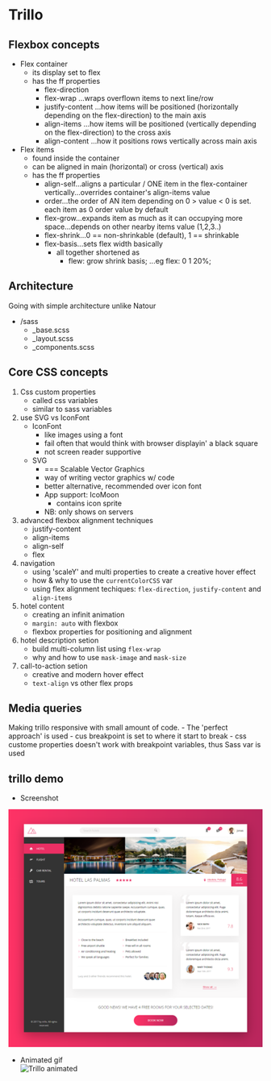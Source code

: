 # Trillo
## Flexbox concepts
- Flex container
    - its display set to flex
    - has the ff properties
        - flex-direction
        - flex-wrap ...wraps overflown items to next line/row
        - justify-content ...how items will be positioned (horizontally depending on the flex-direction) to the main axis
        - align-items ...how items will be positioned (vertically depending on the flex-direction) to the cross axis
        - align-content ...how it positions rows vertically across main axis
- Flex items
    - found inside the container
    - can be aligned in main (horizontal) or cross (vertical) axis
    - has the ff properties
        - align-self...aligns a particular / ONE item in the flex-container vertically...overrides container's align-items value
        - order...the order of AN item depending on 0 > value < 0 is set. each item as 0 order value by default 
        - flex-grow...expands item as much as it can occupying more space...depends on other nearby items value (1,2,3..)
        - flex-shrink...0 == non-shrinkable (default), 1 == shrinkable
        - flex-basis...sets flex width basically
            - all together shortened as
                - flew: grow shrink basis; ...eg flex: 0 1 20%;

## Architecture 
Going with simple architecture unlike Natour

- /sass 
    - _base.scss
    - _layout.scss
    - _components.scss

## Core CSS concepts
1. Css custom properties
    - called css variables
    - similar to sass variables
2. use SVG vs IconFont
    - IconFont
        - like images using a font
        - fail often that would think with browser displayin' a black square
        - not screen reader supportive
    - SVG
        - === Scalable Vector Graphics
        - way of writing vector graphics w/ code
        - better alternative, recommended over icon font
        - App support: IcoMoon
            - contains icon sprite
        - NB: only shows on servers
3. advanced flexbox alignment techniques
    - justify-content
    - align-items
    - align-self
    - flex
4. navigation
    - using 'scaleY' and multi properties to create a creative hover effect
    - how & why to use the `currentColorCSS` var
    - using flex alignment techiques: `flex-direction`, `justify-content` and `align-items`
5. hotel content
    - creating an infinit animation
    - `margin: auto` with flexbox
    - flexbox properties for positioning and alignment
5. hotel description setion
    - build multi-column list using `flex-wrap`
    - why and how to use `mask-image` and `mask-size`
6. call-to-action setion
    - creative and modern hover effect
    - `text-align` vs other flex props

## Media queries
Making trillo responsive with small amount of code. 
    - The 'perfect approach' is used 
    - cus breakpoint is set to where it start to break 
    - css custome properties doesn't work with breakpoint variables, thus Sass var is used

## trillo demo 
* Screenshot <br>
<img src="./img/trillo-shot.png">

* Animated gif <br>
![Trillo animated](https://j.gifs.com/36EBnn.gif)
